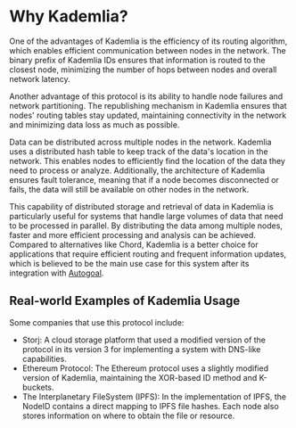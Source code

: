 # Why Kademlia?

One of the advantages of Kademlia is the efficiency of its routing algorithm, which enables efficient communication between nodes in the network. The binary prefix of Kademlia IDs ensures that information is routed to the closest node, minimizing the number of hops between nodes and overall network latency.

Another advantage of this protocol is its ability to handle node failures and network partitioning. The republishing mechanism in Kademlia ensures that nodes' routing tables stay updated, maintaining connectivity in the network and minimizing data loss as much as possible.

Data can be distributed across multiple nodes in the network. Kademlia uses a distributed hash table to keep track of the data's location in the network. This enables nodes to efficiently find the location of the data they need to process or analyze. Additionally, the architecture of Kademlia ensures fault tolerance, meaning that if a node becomes disconnected or fails, the data will still be available on other nodes in the network.

This capability of distributed storage and retrieval of data in Kademlia is particularly useful for systems that handle large volumes of data that need to be processed in parallel. By distributing the data among multiple nodes, faster and more efficient processing and analysis can be achieved. Compared to alternatives like Chord, Kademlia is a better choice for applications that require efficient routing and frequent information updates, which is believed to be the main use case for this system after its integration with [Autogoal](https://github.com/autogoal/autogoal).

## Real-world Examples of Kademlia Usage

Some companies that use this protocol include:

- Storj: A cloud storage platform that used a modified version of the protocol in its version 3 for implementing a system with DNS-like capabilities.
- Ethereum Protocol: The Ethereum protocol uses a slightly modified version of Kademlia, maintaining the XOR-based ID method and K-buckets.
- The Interplanetary FileSystem (IPFS): In the implementation of IPFS, the NodeID contains a direct mapping to IPFS file hashes. Each node also stores information on where to obtain the file or resource.
